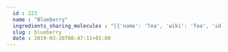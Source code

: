 ```yaml
---
  id : 223
  name : "Blueberry"
  ingredients_sharing_molecules : "[{'name': 'Tea', 'wiki': 'Tea', 'id': 310, 'category': 'Plant', 'common_molecules': [89594, 6549, 5280443, 5280598, 5282109, 246728, 6054, 17100, 7284, 527, 9064, 638278, 19602, 6072, 26447, 5363388, 644104, 5280511, 8842, 5367719, 13144, 4788, 637775, 8129, 61020, 247, 6568, 8452, 853433, 72276, 638011, 1889, 15394, 5280445, 8908, 8163, 637566, 2879, 240, 33931, 5365811, 7991, 8130, 798, 6569, 5281168, 441005, 72277, 6561, 65084, 637542, 441484, 22311, 62453, 12097, 31234, 107971, 5284639, 10448, 338, 7288, 8723, 11552, 79803, 1110, 6050, 6654, 5280804, 6986, 460, 5318042, 107905, 31260, 5364919, 2345, 5280863, 442501, 784, 10393, 439341, 7150, 5280343, 1549026, 638014, 126, 998, 7847, 445070, 768, 323, 1183, 5281515, 9862, 5281708, 637511, 8914, 8314, 31253, 65064, 5284503, 802, 957, 72, 61503, 643941, 999, 439246, 244, 8768, 439263, 1130, 454, 643820, 107, 12020, 878, 12180, 444539, 18635, 7858, 6989, 8857, 5315892, 11509, 180, 650, 6184, 643779, 6251, 439533, 11128, 7654]}, {'name': 'Black Currant', 'wiki': 'Blackcurrant', 'id': 174, 'category': 'Fruit', 'common_molecules': [89594, 6549, 5280443, 5280598, 246728, 6054, 17100, 7284, 527, 9064, 638278, 19602, 6072, 26447, 5363388, 644104, 5280511, 8842, 5367719, 13144, 4788, 637775, 8129, 6986, 247, 61020, 8452, 853433, 72276, 6568, 638011, 1889, 15394, 5280445, 8908, 8163, 637566, 240, 33931, 5365811, 8130, 798, 6569, 5281168, 2758, 441005, 72277, 6561, 65084, 442495, 637542, 441484, 22311, 62453, 107971, 5284639, 10448, 338, 7288, 8723, 11552, 79803, 1110, 6050, 6654, 5280804, 7463, 5318042, 107905, 31260, 2345, 5280863, 442501, 784, 10393, 439341, 7150, 5280343, 1549026, 5324489, 126, 998, 7847, 445070, 768, 323, 1183, 5281515, 9862, 5281708, 637511, 8914, 31253, 65064, 5284503, 802, 180, 72, 61503, 643941, 6988, 999, 439246, 244, 8768, 439263, 1130, 454, 643820, 107, 12020, 878, 12180, 444539, 18635, 7858, 8857, 5315892, 11509, 650, 6184, 643779, 6251, 7762, 439533, 11128, 7654]}, {'name': 'Mango', 'wiki': 'Mango', 'id': 190, 'category': 'Fruit', 'common_molecules': [89594, 6549, 5280443, 5280598, 6054, 8908, 7284, 527, 9064, 638278, 19602, 6072, 8468, 26447, 5363388, 644104, 5280511, 650, 5367719, 13144, 4788, 637775, 8129, 61020, 247, 8452, 853433, 72276, 638011, 1889, 15394, 5280445, 17100, 637566, 2879, 240, 33931, 5365811, 8130, 798, 6569, 5281168, 441005, 72277, 6561, 65084, 637542, 441484, 22311, 62453, 12097, 107971, 5284639, 10448, 338, 7288, 8723, 11552, 79803, 1110, 6050, 6654, 6986, 460, 5318042, 107905, 31260, 2345, 5280863, 784, 10393, 439341, 7150, 5280343, 1549026, 638014, 126, 998, 7847, 445070, 768, 323, 1183, 9862, 5281708, 637511, 8314, 31253, 65064, 5284503, 802, 180, 72, 7945, 61503, 643941, 999, 12813, 439246, 244, 8768, 439263, 1130, 454, 643820, 107, 12020, 878, 12180, 444539, 18635, 11622, 7858, 6989, 8857, 5315892, 11509, 6184, 643779, 6251, 7762, 439533, 11128, 7654]}, {'name': 'Orange', 'wiki': 'Orange_(fruit)', 'id': 194, 'category': 'Fruit', 'common_molecules': [89594, 6549, 5280443, 5280598, 6054, 17100, 7284, 527, 9064, 638278, 6072, 26447, 5363388, 644104, 5280511, 8842, 5367719, 13144, 4788, 637775, 8129, 6986, 247, 61020, 8452, 853433, 72276, 638011, 1889, 15394, 5280445, 637566, 240, 33931, 11160, 5365811, 7991, 8130, 798, 6569, 5281168, 441005, 72277, 6561, 65084, 637542, 441484, 22311, 12097, 107971, 5284639, 10448, 338, 7288, 8723, 11552, 79803, 1110, 6050, 6654, 7463, 5318042, 107905, 31260, 2345, 5280863, 442501, 784, 10393, 439341, 7150, 5280343, 1549026, 638014, 126, 998, 7847, 445070, 768, 323, 1183, 5281515, 9862, 5281708, 637511, 8914, 31253, 65064, 5284503, 802, 957, 72, 7945, 61503, 643941, 999, 439246, 244, 8768, 439263, 1130, 454, 643820, 107, 12020, 878, 12180, 444539, 18635, 7858, 6989, 8857, 5315892, 11509, 180, 650, 6184, 643779, 6251, 7762, 439533, 11128, 7654]}, {'name': 'Guava', 'wiki': 'Guava', 'id': 183, 'category': 'Fruit', 'common_molecules': [89594, 6549, 5280443, 5280598, 246728, 6054, 17100, 7284, 527, 638278, 19602, 6072, 8468, 26447, 5363388, 644104, 5280511, 8842, 5367719, 13144, 4788, 637775, 6986, 247, 61020, 8452, 853433, 638011, 1889, 15394, 5280445, 8908, 8163, 637566, 240, 33931, 5365811, 8130, 798, 6569, 5281168, 2758, 441005, 6561, 65084, 637542, 441484, 22311, 12097, 31234, 107971, 5284639, 10448, 338, 7288, 8723, 11552, 79803, 1110, 6050, 6654, 5280804, 7463, 5318042, 31260, 2345, 5280863, 442501, 784, 10393, 439341, 7150, 5280343, 1549026, 638014, 126, 998, 7847, 445070, 768, 323, 1183, 5281515, 9862, 5281708, 637511, 8914, 8314, 31253, 5284503, 802, 957, 72, 61503, 643941, 999, 12813, 439246, 244, 8768, 439263, 1130, 454, 107, 12020, 878, 12180, 444539, 18635, 7858, 8857, 5315892, 11509, 180, 650, 6184, 643779, 6251, 7762, 439533, 11128, 7654]}]"
  slug : blueberry
  date : 2019-03-26T08:47:11+01:00
---
```



